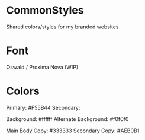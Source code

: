 # CommonStyles
Shared colors/styles for my branded websites

# Font
Oswald / Proxima Nova (WIP)

# Colors
Primary: #F55B44
Secondary:

Background: #ffffff
Alternate Background: #f0f0f0

Main Body Copy: #333333
Secondary Copy: #AEB0B1
